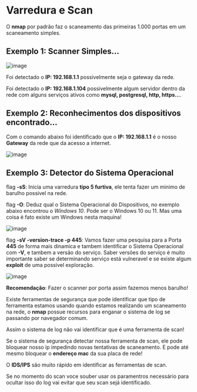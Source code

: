# Varredura e Scan

O **nmap** por padrão faz o scaneamento das primeiras 1.000 portas em um scaneamento simples.

## Exemplo 1: Scanner Simples...

![image](https://user-images.githubusercontent.com/33209944/210169875-a9af7ef6-47bd-45c1-8771-bff63743c522.png)

Foi detectado o **IP: 192.168.1.1** possivelmente seja o gateway da rede.

Foi detectado o **IP: 192.168.1.104** possivelmente algum servidor dentro da rede com alguns serviços ativos como **mysql, postgresql, http, https...**.

## Exemplo 2: Reconhecimentos dos dispositivos encontrado...

Com o comando abaixo foi identificado que o **IP: 192.168.1.1** é o nosso **Gateway** da rede que da acesso a internet.

![image](https://user-images.githubusercontent.com/33209944/210170189-6b091890-fe52-4288-8245-9afacdb870fe.png)

## Exemplo 3: Detector do Sistema Operacional

flag **-sS**: Inicia uma varredura **tipo 5 furtiva**, ele tenta fazer um minimo de barulho possivel na rede.

flag **-O**: Deduz qual o Sistema Operacional do Dispositivos, no exemplo abaixo encontrou o *Windows 10*. Pode ser o Windows 10 ou 11. Mas uma coisa é fato existe um Windows nesta maquina!

![image](https://user-images.githubusercontent.com/33209944/210172369-38790a8d-ee91-430a-83c7-43e2bfe53e43.png)

flag **-sV -version-trace -p 445**: Vamos fazer uma pesquisa para a Porta **445** de forma mais dinamica e tambem identificar o Sistema Operacional com **-V**, e tambem a versão do serviço. Saber versões do serviço é muito importante saber se determinando serviço está vulneravel e se existe algum **exploit** de uma possivel exploração.

![image](https://user-images.githubusercontent.com/33209944/210180812-4144016c-1955-45ee-a04d-237e3533444a.png)

**Recomendação**: Fazer o scanner por porta assim fazemos menos barulho!

Existe ferramentas de segurança que pode identificar que tipo de ferramenta estamos usando quando estamos realizando um scaneamento na rede, o **nmap** possue recursos para enganar o sistema de log se passando por navegador comum.

Assim o sistema de log não vai identificar que é uma ferramenta de scan!

Se o sistema de segurança detectar nossa ferramenta de scan, ele pode bloquear nosso ip impedindo novas tentativas de scaneamento. E pode até mesmo bloquear o **endereço mac** da sua placa de rede!

O **IDS/IPS** são muito rápido em identificar as ferramentas de scan.

Se no momento do scan voce souber usar os paramentros necessário para ocultar isso do log vai evitar que seu scan sejá identificado.









